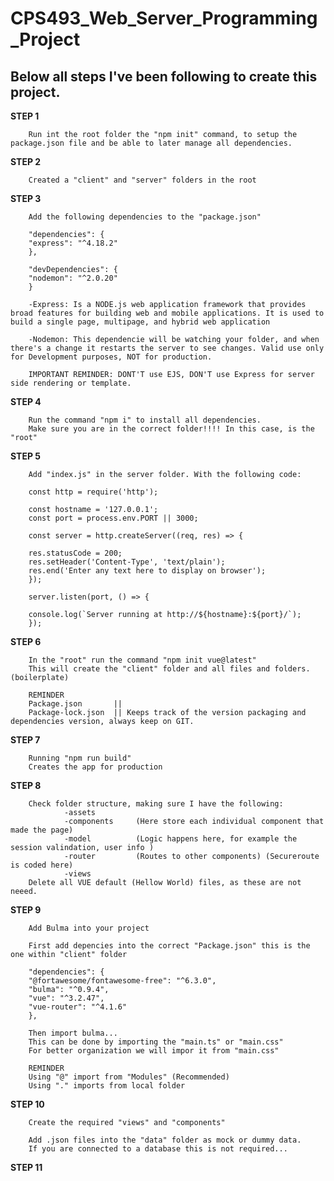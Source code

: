 # CPS493_Web_Server_Programming_Project
## Below all steps I've been following to create this project.

**STEP 1**

        Run int the root folder the "npm init" command, to setup the package.json file and be able to later manage all dependencies. 

**STEP 2**
        
        Created a "client" and "server" folders in the root 

**STEP 3**

        Add the following dependencies to the "package.json"

        "dependencies": {
        "express": "^4.18.2"
        },

        "devDependencies": {
        "nodemon": "^2.0.20"
        }

        -Express: Is a NODE.js web application framework that provides broad features for building web and mobile applications. It is used to build a single page, multipage, and hybrid web application

        -Nodemon: This dependencie will be watching your folder, and when there's a change it restarts the server to see changes. Valid use only for Development purposes, NOT for production. 

        IMPORTANT REMINDER: DONT'T use EJS, DON'T use Express for server side rendering or template.

**STEP 4**

        Run the command "npm i" to install all dependencies.
        Make sure you are in the correct folder!!!! In this case, is the "root"


**STEP 5**

        Add "index.js" in the server folder. With the following code:
        
        const http = require('http');

        const hostname = '127.0.0.1';             
        const port = process.env.PORT || 3000;

        const server = http.createServer((req, res) => {

        res.statusCode = 200;
        res.setHeader('Content-Type', 'text/plain');
        res.end('Enter any text here to display on browser');
        });

        server.listen(port, () => {

        console.log(`Server running at http://${hostname}:${port}/`);
        });



**STEP 6**

        In the "root" run the command "npm init vue@latest"
        This will create the "client" folder and all files and folders. (boilerplate)

        REMINDER
        Package.json       || 
        Package-lock.json  || Keeps track of the version packaging and dependencies version, always keep on GIT.


**STEP 7**

        Running "npm run build"
        Creates the app for production 

**STEP 8**

        Check folder structure, making sure I have the following:
                -assets
                -components     (Here store each individual component that made the page)
                -model          (Logic happens here, for example the session valindation, user info )
                -router         (Routes to other components) (Secureroute is coded here)
                -views          
        Delete all VUE default (Hellow World) files, as these are not neeed.

**STEP 9** 

        Add Bulma into your project

        First add depencies into the correct "Package.json" this is the one within "client" folder

        "dependencies": {
        "@fortawesome/fontawesome-free": "^6.3.0",
        "bulma": "^0.9.4",
        "vue": "^3.2.47",
        "vue-router": "^4.1.6"
        },

        Then import bulma...
        This can be done by importing the "main.ts" or "main.css"
        For better organization we will impor it from "main.css"

        REMINDER
        Using "@" import from "Modules" (Recommended)
        Using "." imports from local folder

**STEP 10**

        Create the required "views" and "components"

        Add .json files into the "data" folder as mock or dummy data.
        If you are connected to a database this is not required...

**STEP 11**

        


        